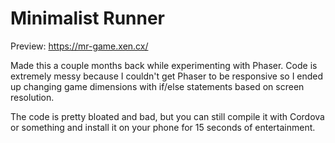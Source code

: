 # Minimalist Runner
Preview: https://mr-game.xen.cx/

Made this a couple months back while experimenting with Phaser. Code is extremely messy because I couldn't get Phaser to be responsive so I ended up changing game dimensions with if/else statements based on screen resolution.

The code is pretty bloated and bad, but you can still compile it with Cordova or something and install it on your phone for 15 seconds of entertainment.
